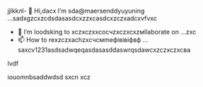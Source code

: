jjlkkлl- 👋 Hi,dacx I’m sda@maersenddyuyuning ...sadxgzcxzcdsdasasdcxzzxcasdcxzczxadcxvfvxc
- 💞️ I’m loodsking to xczxczxxcoсчzxczxcxzмllaborate on ...zxc
- 📫 How to rexzczxachzxcчсмmeфівівіфвф ...
saxcv1231asdsadwqeqasdasasddaswrqsdawcxzczxczxcва
<!---asadsdasdasdasd
maersenddy012/maersenddy012 is a ✨ special ✨ repository becaugdf `README.md`d (this file) appears on your GitHub profildasvce.
You can click the Preview link to take a look at your changes.
--->lvdf
iouomnbsaddwdsd
sxcn
xcz

